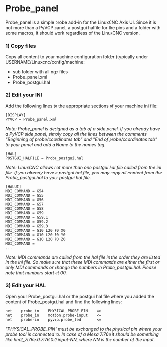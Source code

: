 # Probe_panel

Probe_panel is a simple probe add-in for the LinuxCNC Axis UI. Since it is not more than a PyVCP panel, a postgui halfile for the pins and a folder with some macros, it should work regardless of the LinuxCNC version.

### 1) Copy files

Copy all content to your machine configuration folder (typically under USERNAME/Linuxcnc/config/machine:
- sub folder with all ngc files
- Probe_panel.xml
- Probe_postgui.hal

### 2) Edit your INI

Add the following lines to the appropriate sections of your machine ini file:

```
[DISPLAY]
PYVCP = Probe_panel.xml
```

*Note: Probe_panel is designed as a tab of a side panel. If you already have a PyVCP side panel, simply copy all the lines between the comments "Beginning of probe/ccordinates tab" and "End of probe/ccordinates tab" to your panel and add a Name to the names tag.*

```
[HAL]
POSTGUI_HALFILE = Probe_postgui.hal
```

*Note: LinuxCNC allows not more than one postgui hal file called from the ini file. If you already have a postgui hal file, you may copy all content from the Probe_postgui.hal to your postgui hal file.*

```
[HALUI]
MDI_COMMAND = G54
MDI_COMMAND = G55
MDI_COMMAND = G56
MDI_COMMAND = G57
MDI_COMMAND = G58
MDI_COMMAND = G59
MDI_COMMAND = G59.1
MDI_COMMAND = G59.2
MDI_COMMAND = G59.3
MDI_COMMAND = G10 L20 P0 X0
MDI_COMMAND = G10 L20 P0 Y0
MDI_COMMAND = G10 L20 P0 Z0
MDI_COMMAND = 
...
```

*Note: MDI commands are called from the hal file in the order they are listed in the ini file. So make sure that these MDI commands are either the first or only MDI commands or change the numbers in Probe_postgui.hal. Please note that numbers start at 00.*

### 3) Edit your HAL

Open your Probe_postgui.hal or the postgui hal file where you added the content of Probe_postgui.hal and find the following lines:

```
net    probe_in    PHYSICAL_PROBE_PIN    =>
net    probe_in    motion.probe-input    <=
net    probe-in    pyvcp.probe_led       <=
```

*"PHYSICAL_PROBE_PIN" must be exchanged to the physical pin where your probe tool is connected to. In case of a Mesa 7i76e it should be something like hm2_7i76e.0.7i76.0.0.input-NN, where NN is the number of the input.*
